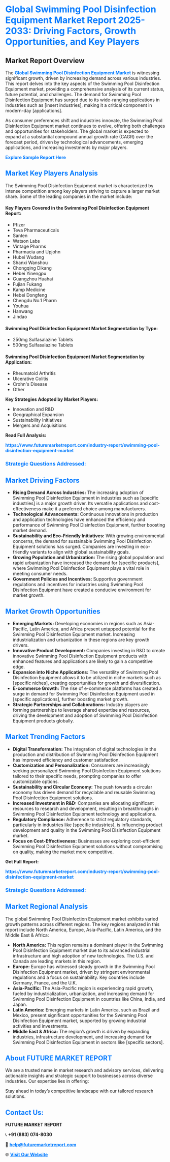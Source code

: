 <h1 style="color: #007BFF;">Global Swimming Pool Disinfection Equipment Market Report 2025-2033: Driving Factors, Growth Opportunities, and Key Players</h1>

<section id="overview">
<h2>Market Report Overview</h2>
<p>The <a href="https://www.futuremarketreport.com/industry-report/swimming-pool-disinfection-equipment-market" style="color: #007BFF; text-decoration: none;"><strong>Global Swimming Pool Disinfection Equipment Market</strong></a> is witnessing significant growth, driven by increasing demand across various industries. This report delves into the key aspects of the Swimming Pool Disinfection Equipment market, providing a comprehensive analysis of its current status, future potential, and challenges. The demand for Swimming Pool Disinfection Equipment has surged due to its wide-ranging applications in industries such as [insert industries], making it a critical component in modern-day [applications].</p>
<p>As consumer preferences shift and industries innovate, the Swimming Pool Disinfection Equipment market continues to evolve, offering both challenges and opportunities for stakeholders. The global market is expected to expand at a substantial compound annual growth rate (CAGR) over the forecast period, driven by technological advancements, emerging applications, and increasing investments by major players.</p>
</section>

<section id="overview">
<p><a href="https://www.futuremarketreport.com/request-sample/reportId=32503" style="color: #007BFF; text-decoration: none;"><strong>Explore Sample Report Here</strong></a></p>
</section>

<section id="key-players">
<h2 style="color: #007BFF;">Market Key Players Analysis</h2>
<p>The Swimming Pool Disinfection Equipment market is characterized by intense competition among key players striving to capture a larger market share. Some of the leading companies in the market include:</p>
<h4>Key Players Covered in the Swimming Pool Disinfection Equipment Report:</h4>
<ul><li>Pfizer</li><li>Teva Pharmaceuticals</li><li>Santen</li><li>Watson Labs</li><li>Vintage Pharms</li><li>Pharmacia and Upjohn</li><li>Hubei Wudang</li><li>Shanxi Wanshou</li><li>Chongqing Dikang</li><li>Hebei Yinengpu</li><li>Guangzhou Huahai</li><li>Fujian Fukang</li><li>Kamp Medicine</li><li>Hebei Dongfeng</li><li>Chengdu No.1 Pharm</li><li>Youhua</li><li>Hanwang</li><li>Jindao</li></ul>
<h4>Swimming Pool Disinfection Equipment Market Segmentation by Type:</h4>
<ul><li>250mg Sulfasalazine Tablets</li><li>500mg Sulfasalazine Tablets</li></ul>

<h4>Swimming Pool Disinfection Equipment Market Segmentation by Application:</h4>
<ul><li>Rheumatoid Arthritis</li><li>Ulcerative Colitis</li><li>Crohn&#039;s Disease</li><li>Other</li></ul>
<p><strong>Key Strategies Adopted by Market Players:</strong></p>
<ul>
<li>Innovation and R&D</li>
<li>Geographical Expansion</li>
<li>Sustainability Initiatives</li>
<li>Mergers and Acquisitions</li>
</ul>
</section>

<section>
<p><strong>Read Full Analysis: </strong></p><a href="https://www.futuremarketreport.com/industry-report/swimming-pool-disinfection-equipment-market" style="color: #007BFF; text-decoration: none;"><strong>https://www.futuremarketreport.com/industry-report/swimming-pool-disinfection-equipment-market</strong></a>
<h3 style="color: #007BFF;">Strategic Questions Addressed:</h3>
</section>

<section id="driving-factors">
<h2 style="color: #007BFF;">Market Driving Factors</h2>
<ul>
<li><strong>Rising Demand Across Industries:</strong> The increasing adoption of Swimming Pool Disinfection Equipment in industries such as [specific industries] is a major growth driver. Its versatile applications and cost-effectiveness make it a preferred choice among manufacturers.</li>
<li><strong>Technological Advancements:</strong> Continuous innovations in production and application technologies have enhanced the efficiency and performance of Swimming Pool Disinfection Equipment, further boosting market demand.</li>
<li><strong>Sustainability and Eco-Friendly Initiatives:</strong> With growing environmental concerns, the demand for sustainable Swimming Pool Disinfection Equipment solutions has surged. Companies are investing in eco-friendly variants to align with global sustainability goals.</li>
<li><strong>Growing Population and Urbanization:</strong> The rising global population and rapid urbanization have increased the demand for [specific products], where Swimming Pool Disinfection Equipment plays a vital role in meeting consumer needs.</li>
<li><strong>Government Policies and Incentives:</strong> Supportive government regulations and incentives for industries using Swimming Pool Disinfection Equipment have created a conducive environment for market growth.</li>
</ul>
</section>

<section id="growth-opportunities">
<h2 style="color: #007BFF;">Market Growth Opportunities</h2>
<ul>
<li><strong>Emerging Markets:</strong> Developing economies in regions such as Asia-Pacific, Latin America, and Africa present untapped potential for the Swimming Pool Disinfection Equipment market. Increasing industrialization and urbanization in these regions are key growth drivers.</li>
<li><strong>Innovative Product Development:</strong> Companies investing in R&D to create innovative Swimming Pool Disinfection Equipment products with enhanced features and applications are likely to gain a competitive edge.</li>
<li><strong>Expansion into Niche Applications:</strong> The versatility of Swimming Pool Disinfection Equipment allows it to be utilized in niche markets such as [specific niches], creating opportunities for growth and diversification.</li>
<li><strong>E-commerce Growth:</strong> The rise of e-commerce platforms has created a surge in demand for Swimming Pool Disinfection Equipment used in [specific applications], further boosting market growth.</li>
<li><strong>Strategic Partnerships and Collaborations:</strong> Industry players are forming partnerships to leverage shared expertise and resources, driving the development and adoption of Swimming Pool Disinfection Equipment products globally.</li>
</ul>
</section>

<section id="trending-factors">
<h2 style="color: #007BFF;">Market Trending Factors</h2>
<ul>
<li><strong>Digital Transformation:</strong> The integration of digital technologies in the production and distribution of Swimming Pool Disinfection Equipment has improved efficiency and customer satisfaction.</li>
<li><strong>Customization and Personalization:</strong> Consumers are increasingly seeking personalized Swimming Pool Disinfection Equipment solutions tailored to their specific needs, prompting companies to offer customizable options.</li>
<li><strong>Sustainability and Circular Economy:</strong> The push towards a circular economy has driven demand for recyclable and reusable Swimming Pool Disinfection Equipment solutions.</li>
<li><strong>Increased Investment in R&D:</strong> Companies are allocating significant resources to research and development, resulting in breakthroughs in Swimming Pool Disinfection Equipment technology and applications.</li>
<li><strong>Regulatory Compliance:</strong> Adherence to strict regulatory standards, particularly in industries like [specific industries], is influencing product development and quality in the Swimming Pool Disinfection Equipment market.</li>
<li><strong>Focus on Cost-Effectiveness:</strong> Businesses are exploring cost-efficient Swimming Pool Disinfection Equipment solutions without compromising on quality, making the market more competitive.</li>
</ul>
</section>

<section>
<p><strong>Get Full Report: </strong></p><a href="https://www.futuremarketreport.com/industry-report/swimming-pool-disinfection-equipment-market" style="color: #007BFF; text-decoration: none;"><strong>https://www.futuremarketreport.com/industry-report/swimming-pool-disinfection-equipment-market</strong></a>
<h3 style="color: #007BFF;">Strategic Questions Addressed:</h3>
</section>


<section id="regional-analysis">
<h2 style="color: #007BFF;">Market Regional Analysis</h2>
<p>The global Swimming Pool Disinfection Equipment market exhibits varied growth patterns across different regions. The key regions analyzed in this report include North America, Europe, Asia-Pacific, Latin America, and the Middle East & Africa:</p>
<ul>
<li><strong>North America:</strong> This region remains a dominant player in the Swimming Pool Disinfection Equipment market due to its advanced industrial infrastructure and high adoption of new technologies. The U.S. and Canada are leading markets in this region.</li>
<li><strong>Europe:</strong> Europe has witnessed steady growth in the Swimming Pool Disinfection Equipment market, driven by stringent environmental regulations and a focus on sustainability. Key countries include Germany, France, and the U.K.</li>
<li><strong>Asia-Pacific:</strong> The Asia-Pacific region is experiencing rapid growth, fueled by industrialization, urbanization, and increasing demand for Swimming Pool Disinfection Equipment in countries like China, India, and Japan.</li>
<li><strong>Latin America:</strong> Emerging markets in Latin America, such as Brazil and Mexico, present significant opportunities for the Swimming Pool Disinfection Equipment market, supported by growing industrial activities and investments.</li>
<li><strong>Middle East & Africa:</strong> The region’s growth is driven by expanding industries, infrastructure development, and increasing demand for Swimming Pool Disinfection Equipment in sectors like [specific sectors].</li>
</ul>
</section>

<footer>
<h2 style="color: #007BFF;">About FUTURE MARKET REPORT</h2>
<p>We are a trusted name in market research and advisory services, delivering actionable insights and strategic support to businesses across diverse industries. Our expertise lies in offering:</p>

<p>Stay ahead in today’s competitive landscape with our tailored research solutions.</p>

<h2 style="color: #007BFF;">Contact Us:</h2>
<p><strong>FUTURE MARKET REPORT</strong></p>
<p>📞 <strong>+91 (883) 074-8030</strong></p>
<p>📧 <strong><a href="mailto:help@futuremarketreport.com" style="color: #007BFF;">help@futuremarketreport.com</a></strong></p>
<p>🌐 <strong><a href="https://www.futuremarketreport.com/" style="color: #007BFF;">Visit Our Website</a></strong></p>
</footer>
